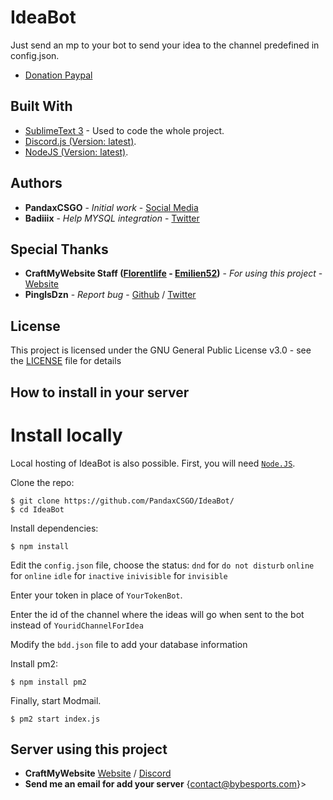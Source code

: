 # IdeaBot
Just send an mp to your bot to send your idea to the channel predefined in config.json.

* [Donation Paypal](https://paypal.me/bybesports)

## Built With

* [SublimeText 3](https://www.sublimetext.com/) - Used to code the whole project.
* [Discord.js (Version: latest)](https://discord.js.org/#/).
* [NodeJS (Version: latest)](https://nodejs.org/en/).

## Authors

* **PandaxCSGO** - *Initial work* - [Social Media](https://linktr.ee/PandaxCSGO)
* **Badiiix** - *Help MYSQL integration* - [Twitter](https://twitter.com/BadiiiX_IT)

## Special Thanks

* **CraftMyWebsite Staff ([Florentlife](https://twitter.com/florentlife_) - [Emilien52](https://twitter.com/Emilien52_eng))** - *For using this project* - [Website](https://craftmywebsite.fr)
* **PinglsDzn** - *Report bug* - [Github](https://github.com/PinglsDzn) / [Twitter](https://twitter.com/PinglsDzn)

## License

This project is licensed under the GNU General Public License v3.0 - see the [LICENSE](LICENSE) file for details

## How to install in your server

# Install locally

Local hosting of IdeaBot is also possible. First, you will need [`Node.JS`](https://nodejs.org/en/download/package-manager/).

Clone the repo:

```console
$ git clone https://github.com/PandaxCSGO/IdeaBot/
$ cd IdeaBot
```

Install dependencies:

```console
$ npm install
```
Edit the `config.json` file, choose the status:
`dnd` for `do not disturb`
`online` for `online`
`idle` for `inactive`
`inivisible` for `invisible`

Enter your token in place of `YourTokenBot`.

Enter the id of the channel where the ideas will go when sent to the bot instead of `YouridChannelForIdea`

Modify the `bdd.json` file to add your database information

Install pm2:

```console
$ npm install pm2
```

Finally, start Modmail.

```console
$ pm2 start index.js
```

## Server using this project

* **CraftMyWebsite** [Website](https://craftmywebsite.fr) / [Discord](https://discord.gg/wMVAeug)
* **Send me an email for add your server** {contact@bybesports.com}>
